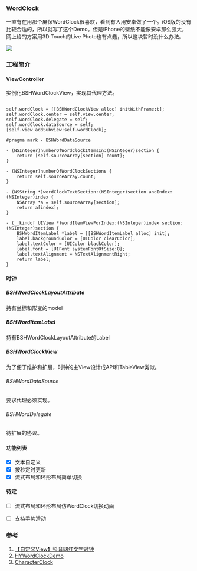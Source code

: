 
### WordClock

一直有在用那个屏保WordClock很喜欢，看到有人用安卓做了一个。iOS版的没有比较合适的，所以就写了这个Demo。但是iPhone的壁纸不能像安卓那么强大，网上给的方案用3D Touch的Live Photo也有点蠢，所以这块暂时没什么办法。

![](https://github.com/aosic/WordClock/Resources/review.png)

### 工程简介

#### ViewController 

实例化BSHWordClockView，实现其代理方法。

```oc

self.wordClock = [[BSHWordClockView alloc] initWithFrame:t];
self.wordClock.center = self.view.center;
self.wordClock.delegate = self;
self.wordClock.dataSource = self;
[self.view addSubview:self.wordClock];
    
#pragma mark - BSHWordDataSource

- (NSInteger)numberOfWordClockItemsIn:(NSInteger)section {
    return [self.sourceArray[section] count];
}

- (NSInteger)numberOfWordClockSections {
    return self.sourceArray.count;
}

- (NSString *)wordClockTextSection:(NSInteger)section andIndex:(NSInteger)index {
    NSArray *a = self.sourceArray[section];
    return a[index];
}

- (__kindof UIView *)wordItemViewForIndex:(NSInteger)index section:(NSInteger)section {
    BSHWordItemLabel *label = [[BSHWordItemLabel alloc] init];
    label.backgroundColor = [UIColor clearColor];
    label.textColor = [UIColor blackColor];
    label.font = [UIFont systemFontOfSize:8];
    label.textAlignment = NSTextAlignmentRight;
    return label;
}
```

#### 时钟

##### BSHWordClockLayoutAttribute

持有坐标和形变的model

##### BSHWordItemLabel

持有BSHWordClockLayoutAttribute的Label

##### BSHWordClockView

为了便于维护和扩展，时钟的主View设计成API和TableView类似。


###### BSHWordDataSource

要求代理必须实现。

###### BSHWordDelegate

待扩展的协议。


#### 功能列表

- [x] 文本自定义
- [x] 按秒定时更新
- [x] 流式布局和环形布局简单切换

#### 待定

- [ ] 流式布局和环形布局仿WordClock切换动画
- [ ] 支持手势滑动


### 参考

1. [【自定义View】抖音网红文字时钟](https://juejin.im/post/5cb53e93e51d456e55623b07)
2. [HYWordClockDemo](https://github.com/aixinchao/HYWordClockDemo)
3. [CharacterClock](https://github.com/lww7329/CharacterClock)


